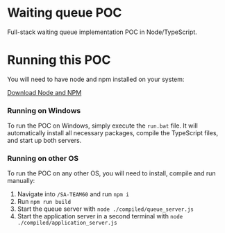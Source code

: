 # Waiting queue POC

Full-stack waiting queue implementation POC in Node/TypeScript.

# Running this POC

You will need to have node and npm installed on your system:

[Download Node and NPM](https://nodejs.org/en/download/)

### Running on Windows
To run the POC on Windows, simply execute the `run.bat` file. It will automatically install all necessary packages, compile the TypeScript files, and start up both servers.

### Running on other OS
To run the POC on any other OS, you will need to install, compile and run manually:

1. Navigate into `/SA-TEAM60` and run `npm i`
2. Run `npm run build`
3. Start the queue server with `node ./compiled/queue_server.js`
4. Start the application server in a second terminal with `node ./compiled/application_server.js`